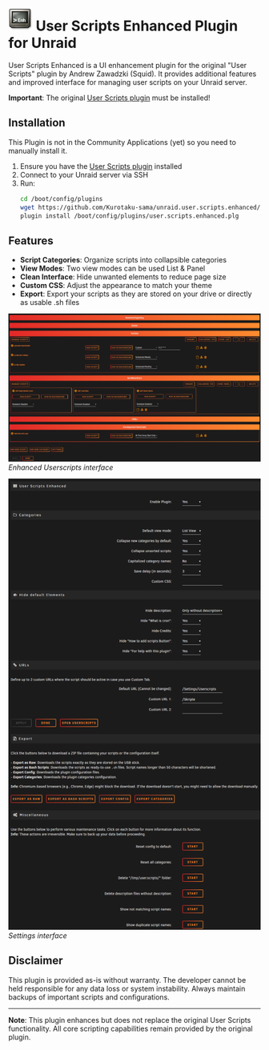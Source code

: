 # ![Plugin Icon](images/icon.png) User Scripts Enhanced Plugin for Unraid

User Scripts Enhanced is a UI enhancement plugin for the original "User Scripts" plugin by Andrew Zawadzki (Squid).
It provides additional features and improved interface for managing user scripts on your Unraid server.

**Important**: The original [User Scripts plugin](https://forums.unraid.net/topic/48286-plugin-ca-user-scripts/) must be installed!

## Installation

This Plugin is not in the Community Applications (yet) so you need to manually install it.

1. Ensure you have the [User Scripts plugin](https://forums.unraid.net/topic/48286-plugin-ca-user-scripts/) installed
2. Connect to your Unraid server via SSH
3. Run:
   ```bash
   cd /boot/config/plugins
   wget https://github.com/Kurotaku-sama/unraid.user.scripts.enhanced/raw/main/user.scripts.enhanced.plg
   plugin install /boot/config/plugins/user.scripts.enhanced.plg
   ```

## Features

- **Script Categories**: Organize scripts into collapsible categories
- **View Modes**: Two view modes can be used List & Panel
- **Clean Interface**: Hide unwanted elements to reduce page size
- **Custom CSS**: Adjust the appearance to match your theme
- **Export**: Export your scripts as they are stored on your drive or directly as usable .sh files

![UserScripts Page](images/page_userscripts.png)
*Enhanced Userscripts interface*

![Settings Page](images/page_settings.png)
*Settings interface*

## Disclaimer

This plugin is provided as-is without warranty. The developer cannot be held responsible for any data loss or system instability. Always maintain backups of important scripts and configurations.

---

**Note**: This plugin enhances but does not replace the original User Scripts functionality. All core scripting capabilities remain provided by the original plugin.
